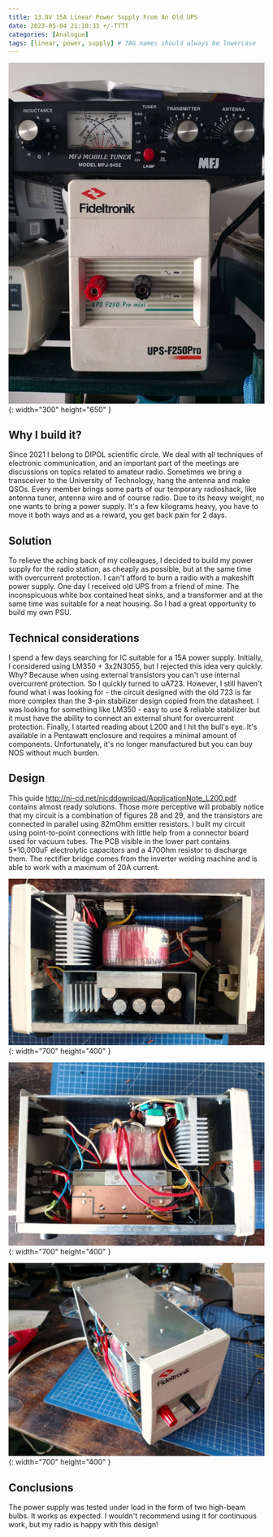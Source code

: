 ```yaml
---
title: 13.8V 15A Linear Power Supply From An Old UPS
date: 2023-05-04 21:10:33 +/-TTTT
categories: [Analogue]
tags: [linear, power, supply] # TAG names should always be lowercase
---
```


![Finished design](/assets/posts_images/2023-05-04/main.jpeg){: width="300" height="650" }

## Why I build it?

Since 2021 I belong to DIPOL scientific circle. We deal with all techniques of electronic communication, and an important part of the meetings are discussions on topics related to amateur radio.
Sometimes we bring a transceiver to the University of Technology, hang the antenna and make QSOs. Every member brings some parts of our temporary radioshack, like antenna tuner, antenna wire and of course radio.
Due to its heavy weight, no one wants to bring a power supply. It's a few kilograms heavy, you have to move it both ways and as a reward, you get back pain for 2 days.

## Solution

To relieve the aching back of my colleagues, I decided to build my power supply for the radio station, as cheaply as possible, but at the same time with overcurrent protection. I can't afford to burn a radio with a makeshift power supply.
One day I received old UPS from a friend of mine. The inconspicuous white box contained heat sinks, and a transformer and at the same time was suitable for a neat housing. So I had a great opportunity to build my own PSU.

## Technical considerations

I spend a few days searching for IC suitable for a 15A power supply. Initially, I considered using LM350 + 3x2N3055, but I rejected this idea very quickly. Why? Because when using external transistors you can't use internal overcurrent protection.
So I quickly turned to uA723. However, I still haven't found what I was looking for - the circuit designed with the old 723 is far more complex than the 3-pin stabilizer design copied from the datasheet.
I was looking for something like LM350 - easy to use & reliable stabilizer but it must have the ability to connect an external shunt for overcurrent protection.
Finally, I started reading about L200 and I hit the bull's eye. It's available in a Pentawatt enclosure and requires a minimal amount of components. Unfortunately, it's no longer manufactured but you can buy NOS without much burden.

## Design

This guide http://ni-cd.net/nicddownload/ApplicationNote_L200.pdf contains almost ready solutions. Those more perceptive will probably notice that my circuit is a combination of figures 28 and 29, and the transistors are connected in parallel using 82mOhm emitter resistors.
I built my circuit using point-to-point connections with little help from a connector board used for vacuum tubes.
The PCB visible in the lower part contains 5\*10,000uF electrolytic capacitors and a 470Ohm resistor to discharge them.
The rectifier bridge comes from the inverter welding machine and is able to work with a maximum of 20A current.

![One side...](/assets/posts_images/2023-05-04/caps.jpeg){: width="700" height="400" }

![...and another](/assets/posts_images/2023-05-04/pcb_copper.jpeg){: width="700" height="400" }

![Without top part of the enclosure](/assets/posts_images/2023-05-04/top.jpeg){: width="700" height="400" }

## Conclusions

The power supply was tested under load in the form of two high-beam bulbs. It works as expected. I wouldn't recommend using it for
continuous work, but my radio is happy with this design!

